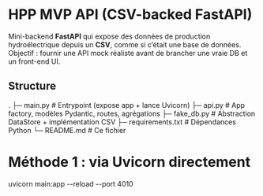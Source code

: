 # HPP MVP API (CSV-backed FastAPI)

Mini-backend **FastAPI** qui expose des données de production hydroélectrique depuis un **CSV**, comme si c’était une base de données.  
Objectif : fournir une API mock réaliste avant de brancher une vraie DB et un front-end UI.

## Structure
.
├─ main.py          # Entrypoint (expose app + lance Uvicorn)
├─ api.py           # App factory, modèles Pydantic, routes, agrégations
├─ fake_db.py       # Abstraction DataStore + implémentation CSV
├─ requirements.txt # Dépendances Python
└─ README.md        # Ce fichier


# Méthode 1 : via Uvicorn directement
uvicorn main:app --reload --port 4010